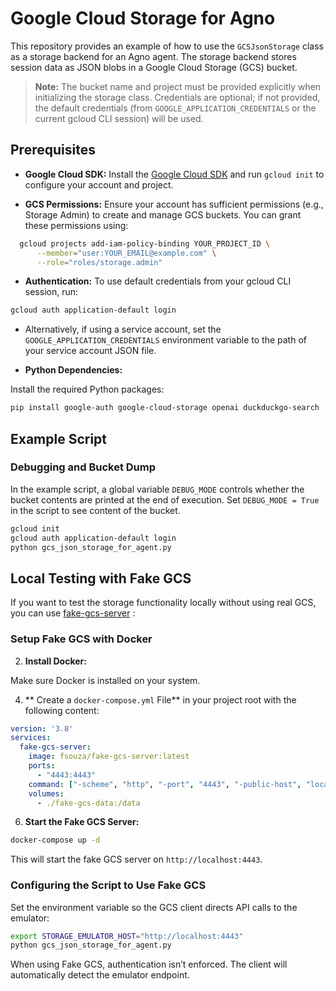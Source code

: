 # Google Cloud Storage for Agno

This repository provides an example of how to use the `GCSJsonStorage` class as a storage backend for an Agno agent. The storage backend stores session data as JSON blobs in a Google Cloud Storage (GCS) bucket.

> **Note:** The bucket name and project must be provided explicitly when initializing the storage class. Credentials are optional; if not provided, the default credentials (from `GOOGLE_APPLICATION_CREDENTIALS` or the current gcloud CLI session) will be used.

## Prerequisites

- **Google Cloud SDK:**
  Install the [Google Cloud SDK](https://cloud.google.com/sdk/docs/install) and run `gcloud init` to configure your account and project.

- **GCS Permissions:**
  Ensure your account has sufficient permissions (e.g., Storage Admin) to create and manage GCS buckets. You can grant these permissions using:

```bash
  gcloud projects add-iam-policy-binding YOUR_PROJECT_ID \
      --member="user:YOUR_EMAIL@example.com" \
      --role="roles/storage.admin"
```


- **Authentication:**
To use default credentials from your gcloud CLI session, run:

```bash
gcloud auth application-default login
```

  - Alternatively, if using a service account, set the `GOOGLE_APPLICATION_CREDENTIALS` environment variable to the path of your service account JSON file.

- **Python Dependencies:**

Install the required Python packages:


```bash
pip install google-auth google-cloud-storage openai duckduckgo-search
```


## Example Script

### Debugging and Bucket Dump

In the example script, a global variable `DEBUG_MODE` controls whether the bucket contents are printed at the end of execution.
Set `DEBUG_MODE = True` in the script to see content of the bucket.

```bash
gcloud init
gcloud auth application-default login
python gcs_json_storage_for_agent.py
```

## Local Testing with Fake GCS

If you want to test the storage functionality locally without using real GCS, you can use [fake-gcs-server](https://github.com/fsouza/fake-gcs-server) :

### Setup Fake GCS with Docker


2. **Install Docker:**

Make sure Docker is installed on your system.

4. **
Create a `docker-compose.yml` File**  in your project root with the following content:


```yaml
version: '3.8'
services:
  fake-gcs-server:
    image: fsouza/fake-gcs-server:latest
    ports:
      - "4443:4443"
    command: ["-scheme", "http", "-port", "4443", "-public-host", "localhost"]
    volumes:
      - ./fake-gcs-data:/data
```

6. **Start the Fake GCS Server:**


```bash
docker-compose up -d
```

This will start the fake GCS server on `http://localhost:4443`.


### Configuring the Script to Use Fake GCS


Set the environment variable so the GCS client directs API calls to the emulator:



```bash
export STORAGE_EMULATOR_HOST="http://localhost:4443"
python gcs_json_storage_for_agent.py
```


When using Fake GCS, authentication isn’t enforced. The client will automatically detect the emulator endpoint.

